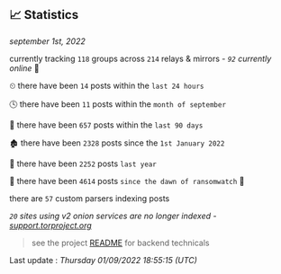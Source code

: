 
## 📈 Statistics
_september 1st, 2022_

currently tracking `118` groups across `214` relays & mirrors - _`92` currently online_ 📡

⏲ there have been `14` posts within the `last 24 hours`

🕓 there have been `11` posts within the `month of september`

📅 there have been `657` posts within the `last 90 days`

🏚 there have been `2328` posts since the `1st January 2022`

🚀 there have been `2252` posts `last year`

🦕 there have been `4614` posts `since the dawn of ransomwatch` 🐣

there are `57` custom parsers indexing posts

_`20` sites using v2 onion services are no longer indexed - [support.torproject.org](https://support.torproject.org/onionservices/v2-deprecation/)_

> see the project [README](https://github.com/jmousqueton/ransomwatch#readme) for backend technicals



Last update : _Thursday 01/09/2022 18:55:15 (UTC)_

